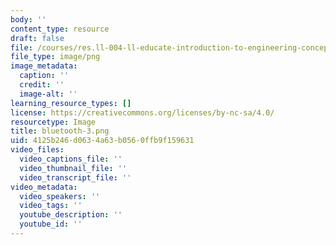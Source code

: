 ```yaml
---
body: ''
content_type: resource
draft: false
file: /courses/res.ll-004-ll-educate-introduction-to-engineering-concepts-spring-2022/bluetooth-3.png
file_type: image/png
image_metadata:
  caption: ''
  credit: ''
  image-alt: ''
learning_resource_types: []
license: https://creativecommons.org/licenses/by-nc-sa/4.0/
resourcetype: Image
title: bluetooth-3.png
uid: 4125b246-d063-4a63-b056-0ffb9f159631
video_files:
  video_captions_file: ''
  video_thumbnail_file: ''
  video_transcript_file: ''
video_metadata:
  video_speakers: ''
  video_tags: ''
  youtube_description: ''
  youtube_id: ''
---
```

